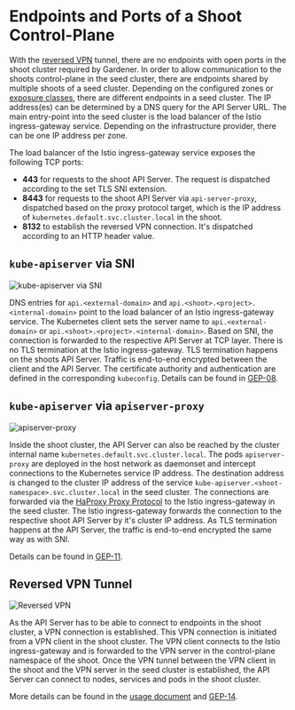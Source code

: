# Endpoints and Ports of a Shoot Control-Plane

With the [reversed VPN](../../development/reversed-vpn-tunnel.md) tunnel, there are no endpoints with open ports in the shoot cluster required by Gardener.
In order to allow communication to the shoots control-plane in the seed cluster, there are endpoints shared by multiple shoots of a seed cluster.
Depending on the configured zones or [exposure classes](../networking/exposureclasses.md), there are different endpoints in a seed cluster. The IP address(es) can be determined by a DNS query for the API Server URL.
The main entry-point into the seed cluster is the load balancer of the Istio ingress-gateway service. Depending on the infrastructure provider, there can be one IP address per zone.

The load balancer of the Istio ingress-gateway service exposes the following TCP ports:

* **443** for requests to the shoot API Server. The request is dispatched according to the set TLS SNI extension.
* **8443** for requests to the shoot API Server via `api-server-proxy`, dispatched based on the proxy protocol target, which is the IP address of `kubernetes.default.svc.cluster.local` in the shoot.
* **8132** to establish the reversed VPN connection. It's dispatched according to an HTTP header value.

## `kube-apiserver` via SNI 

![kube-apiserver via SNI](../images/api-server-sni.png)

DNS entries for `api.<external-domain>` and `api.<shoot>.<project>.<internal-domain>` point to the load balancer of an Istio ingress-gateway service.
The Kubernetes client sets the server name to `api.<external-domain>` or `api.<shoot>.<project>.<internal-domain>`.
Based on SNI, the connection is forwarded to the respective API Server at TCP layer. There is no TLS termination at the Istio ingress-gateway.
TLS termination happens on the shoots API Server. Traffic is end-to-end encrypted between the client and the API Server. The certificate authority and authentication are defined in the corresponding `kubeconfig`.
Details can be found in [GEP-08](../../proposals/08-shoot-apiserver-via-sni.md).

## `kube-apiserver` via `apiserver-proxy`

![apiserver-proxy](../images/api-server-proxy.png)

Inside the shoot cluster, the API Server can also be reached by the cluster internal name `kubernetes.default.svc.cluster.local`. 
The pods `apiserver-proxy` are deployed in the host network as daemonset and intercept connections to the Kubernetes service IP address.
The destination address is changed to the cluster IP address of the service `kube-apiserver.<shoot-namespace>.svc.cluster.local` in the seed cluster.
The connections are forwarded via the [HaProxy Proxy Protocol](https://www.envoyproxy.io/docs/envoy/latest/configuration/listeners/listener_filters/proxy_protocol) to the Istio ingress-gateway in the seed cluster.
The Istio ingress-gateway forwards the connection to the respective shoot API Server by it's cluster IP address.
As TLS termination happens at the API Server, the traffic is end-to-end encrypted the same way as with SNI.

Details can be found in [GEP-11](../../proposals/11-apiserver-network-proxy.md).

## Reversed VPN Tunnel

![Reversed VPN](../images/reversed-vpn.png)

As the API Server has to be able to connect to endpoints in the shoot cluster, a VPN connection is established.
This VPN connection is initiated from a VPN client in the shoot cluster. 
The VPN client connects to the Istio ingress-gateway and is forwarded to the VPN server in the control-plane namespace of the shoot.
Once the VPN tunnel between the VPN client in the shoot and the VPN server in the seed cluster is established, the API Server can connect to nodes, services and pods in the shoot cluster.

More details can be found in the [usage document](../../development/reversed-vpn-tunnel.md) and [GEP-14](../../proposals/14-reversed-cluster-vpn.md).
